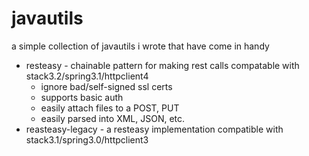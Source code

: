javautils
=========

a simple collection of javautils i wrote that have come in handy

* resteasy - chainable pattern for making rest calls compatable with stack3.2/spring3.1/httpclient4
  - ignore bad/self-signed ssl certs
  - supports basic auth
  - easily attach files to a POST, PUT
  - easily parsed into XML, JSON, etc. 
* reasteasy-legacy - a resteasy implementation compatible with stack3.1/spring3.0/httpclient3